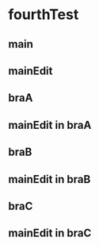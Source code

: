 # fourthTest
## main
## mainEdit
## braA
## mainEdit in braA
## braB
## mainEdit in braB
## braC
## mainEdit in braC
